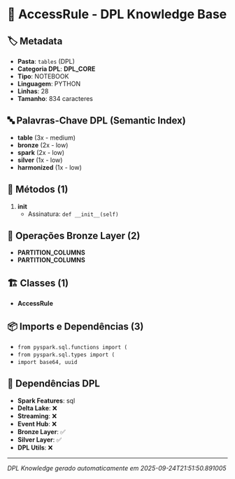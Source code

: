 # 🌊 AccessRule - DPL Knowledge Base

## 🏷️ Metadata
- **Pasta**: `tables` (DPL)
- **Categoria DPL**: **DPL_CORE**
- **Tipo**: NOTEBOOK
- **Linguagem**: PYTHON
- **Linhas**: 28
- **Tamanho**: 834 caracteres

## 🔤 Palavras-Chave DPL (Semantic Index)
- **table** (3x - medium)
- **bronze** (2x - low)
- **spark** (2x - low)
- **silver** (1x - low)
- **harmonized** (1x - low)

## 🔧 Métodos (1)

 1. **__init__**
    - Assinatura: `def __init__(self)`


## 🥉 Operações Bronze Layer (2)

- **PARTITION_COLUMNS**
- **PARTITION_COLUMNS**

## 🏗️ Classes (1)

- **AccessRule**

## 📦 Imports e Dependências (3)

- `from pyspark.sql.functions import (`
- `from pyspark.sql.types import (`
- `import base64, uuid`

## 🔗 Dependências DPL

- **Spark Features**: sql
- **Delta Lake**: ❌
- **Streaming**: ❌
- **Event Hub**: ❌
- **Bronze Layer**: ✅
- **Silver Layer**: ✅
- **DPL Utils**: ❌

---
*DPL Knowledge gerado automaticamente em 2025-09-24T21:51:50.891005*
